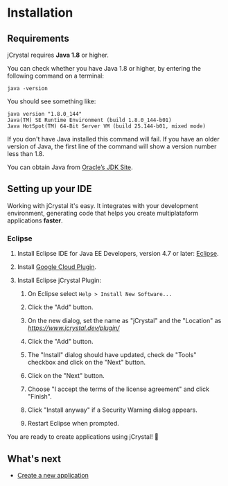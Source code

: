 # Installation

## Requirements 

jCrystal requires **Java 1.8** or higher.

You can check whether you have Java 1.8 or higher, by entering the following command on a terminal:

```
java -version
```

You should see something like:
```
java version "1.8.0_144"
Java(TM) SE Runtime Environment (build 1.8.0_144-b01)
Java HotSpot(TM) 64-Bit Server VM (build 25.144-b01, mixed mode)
```

If you don't have Java installed this command will fail. If you have an older version of Java, the first line of the command will show a version number less than 1.8. 

You can obtain Java from [Oracle’s JDK Site](https://www.oracle.com/technetwork/java/javase/downloads/index.html). 

## Setting up your IDE

Working with jCrystal it's easy. It integrates with your development environment, generating code that helps you create multiplataform applications **faster**.

### Eclipse

1. Install Eclipse IDE for Java EE Developers, version 4.7 or later: [Eclipse](http://www.eclipse.org/downloads/eclipse-packages/). 
2. Install [Google Cloud Plugin](https://cloud.google.com/eclipse/docs/quickstart).
3. Install Eclipse jCrystal Plugin: 

    1. On Eclipse select `Help > Install New Software...`

    2. Click the "Add" button.

    3. On the new dialog, set the name as "jCrystal" and the "Location" as 
 _https://www.jcrystal.dev/plugin/_

    4. Click the "Add" button.

    5. The "Install" dialog should have updated, check de "Tools" checkbox and click on the "Next" button.

    6. Click on the "Next" button.

    7. Choose "I accept the terms of the license agreement" and click "Finish".

    8. Click "Install anyway" if a Security Warning dialog appears.

    9. Restart Eclipse when prompted.

You are ready to create applications using jCrystal! :tada: 

## What's next
- [Create a new application](creating_app.md)


